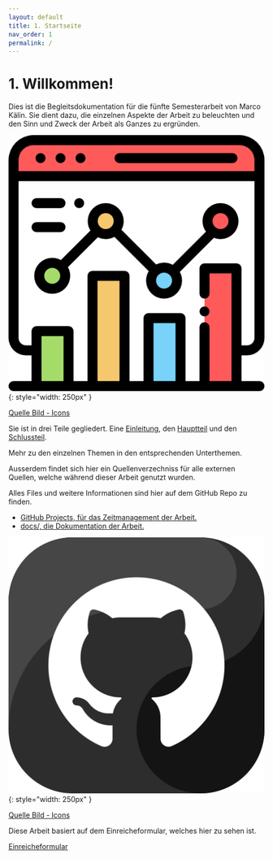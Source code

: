 ```yaml
---
layout: default
title: 1. Startseite
nav_order: 1
permalink: /
---
```


# 1. Willkommen!

Dies ist die Begleitsdokumentation für die fünfte Semesterarbeit von Marco Kälin.
Sie dient dazu, die einzelnen Aspekte der Arbeit zu beleuchten und den Sinn und Zweck der Arbeit als Ganzes zu ergründen.

![Projektarbeit](ressources/icons/analytics.png){: style="width: 250px" }

[Quelle Bild - Icons](anhang/600-quellen.html#64-icons)

Sie ist in drei Teile gegliedert. Eine [Einleitung](einleitung/200-einleitung.html), den [Hauptteil](hauptteil/300-hauptteil.html) und den [Schlussteil](schlussteil/500-schlussteil.html).

Mehr zu den einzelnen Themen in den entsprechenden Unterthemen.

Ausserdem findet sich hier ein Quellenverzechniss für alle externen Quellen, welche während dieser Arbeit genutzt wurden.

Alles Files und weitere Informationen sind hier auf dem GitHub Repo zu finden.

* [GitHub Projects, für das Zeitmanagement der Arbeit.](https://github.com/users/Euthal02/projects/5)
* [docs/, die Dokumentation der Arbeit.](https://github.com/Euthal02/SemArb4_GameLobby/tree/main/docs)

![Github](ressources/icons/github_logo.png){: style="width: 250px" }

[Quelle Bild - Icons](anhang/600-quellen.html#64-icons)

Diese Arbeit basiert auf dem Einreicheformular, welches hier zu sehen ist.

[Einreicheformular](ressources/ITCNE23_Marco_Kälin_Semesterarbeit4_Einreicheformular_2.pdf)
